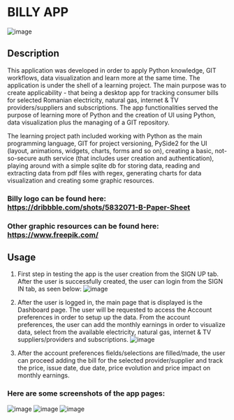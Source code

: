 # BILLY APP

![image](https://user-images.githubusercontent.com/24440993/107157078-c5363700-698a-11eb-812b-06a67eef98c6.png)

## Description
This application was developed in order to apply Python knowledge, GIT workflows, data visualization and learn more at the same time. The application is under the shell of a learning project.
The main purpose was to create applicability - that being a desktop app for tracking consumer bills for selected Romanian electricity, natural gas, internet & TV providers/suppliers and subscriptions. The app functionalities served the purpose of learning more of Python and the creation of UI using Python, data visualization plus the managing of a GIT repository.

The learning project path included working with Python as the main programming language, GIT for project versioning, PySide2 for the UI (layout, animations, widgets, charts, forms and so on), creating a basic, not-so-secure auth service (that includes user creation and authentication), playing around with a simple sqlite db for storing data, reading and extracting data from pdf files with regex, generating charts for data visualization and creating some graphic resources.

### Billy logo can be found here: https://dribbble.com/shots/5832071-B-Paper-Sheet

### Other graphic resources can be found here: https://www.freepik.com/


## Usage

1. First step in testing the app is the user creation from the SIGN UP tab. After the user is successfully created, the user can login from the SIGN IN tab, as seen below:
![image](https://user-images.githubusercontent.com/24440993/107157681-1693f580-698e-11eb-9259-6dd2dbe2386f.png)

2. After the user is logged in, the main page that is displayed is the Dashboard page. The user will be requested to access the Account preferences in order to setup up the data.
From the account preferences, the user can add the monthly earnings in order to visualize data, select from the available electricity, natural gas, internet & TV suppliers/providers and subscriptions.
![image](https://user-images.githubusercontent.com/24440993/107157781-b6518380-698e-11eb-91ac-fdb65a271d22.png)

3. After the account preferences fields/selections are filled/made, the user can proceed adding the bill for the selected provider/supplier and track the price, issue date, due date, price evolution and price impact on monthly earnings.



### Here are some screenshots of the app pages:
![image](https://user-images.githubusercontent.com/24440993/107158599-ecddcd00-6993-11eb-83f9-558540c2a710.png)
![image](https://user-images.githubusercontent.com/24440993/107158679-6f668c80-6994-11eb-845b-edeacc084f60.png)
![image](https://user-images.githubusercontent.com/24440993/107158691-81e0c600-6994-11eb-989a-4cda06c9ae88.png)
